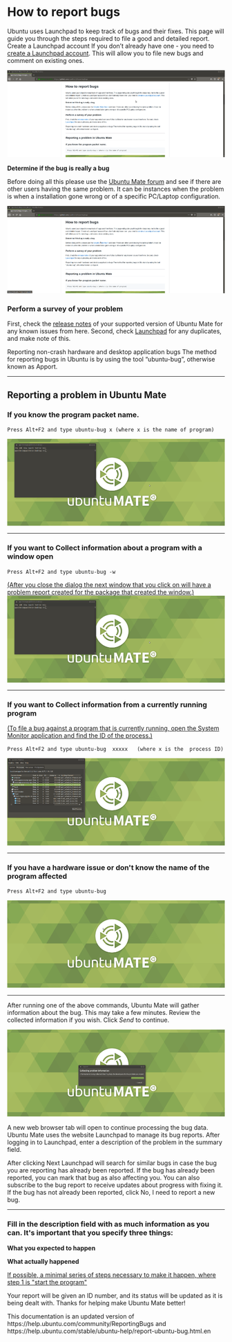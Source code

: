 
<html>
<head>
<meta http-equiv="content-type" content="text/html; charset=utf-8">
<meta name="generator" content="ReText 7.0.3">
</head>
<body>
<h1><strong>How to report bugs</strong></h1>
<p>Ubuntu uses Launchpad to keep track of bugs and their fixes. This page will guide you through the steps required to file a good and detailed report.
      Create a Launchpad account
If you don’t already have one - you need to <a href="https://login.launchpad.net/+login">create a Launchpad account</a>. This will allow you to file new bugs and comment on existing ones.</p>
<img src="https://github.com/apolitech/ReportingBugs/blob/master/launchpad_new_acc.gif?raw=true">
<p><strong>Determine if the bug is really a bug</strong></p>
<p>Before doing all this please use the <a href="https://ubuntu-mate.community/">Ubuntu Mate forum</a> and see if there are other users having the same problem. It can be instances when the problem is when a installation gone wrong or of a specific PC/Laptop configuration.</p>
<img src="https://github.com/apolitech/ReportingBugs/blob/master/forum_suport.gif?raw=true">
<h3><strong>Perform a survey of your problem</strong></h3>
<p>First, check the <a href="https://ubuntu-mate.org/blog/">release notes</a> of your supported version of Ubuntu Mate for any known issues from here. Second, check <a href="https://bugs.launchpad.net/ubuntu-mate">Launchpad</a> for any duplicates, and make note of this.</p>
<p>Reporting non-crash hardware and desktop application bugs
The method for reporting bugs in Ubuntu is by using the tool “ubuntu-bug”, otherwise known as Apport. </p>
<hr>
<h2><strong>Reporting a problem in Ubuntu Mate</strong></h2>
<h3>If you know the program packet name.</h3>
<pre><code>Press Alt+F2 and type ubuntu-bug x (where x is the name of program)
</code></pre>
<img src="https://github.com/apolitech/ReportingBugs/blob/master/ubuntu-bug%20-w.gif?raw=true">
<hr>
<h3>If you want to Collect information about a program with a window open</h3>
<pre><code>Press Alt+F2 and type ubuntu-bug -w
</code></pre>
<p><u>(After you close the dialog the next window that you click on will have a problem report created for the package that created the window.)
<img src="https://github.com/apolitech/ReportingBugs/blob/master/ubuntu-bug%20-w.gif?raw=true">
</u></p>
<hr>
<h3>If you want to Collect information from a currently running program</h3>
<p><u>(To file a bug against a program that is currently running, open the System Monitor application and find the ID of the process.)</u></p>
<pre><code>Press Alt+F2 and type ubuntu-bug  xxxxx   (where x is the  process ID)
</code></pre>
<img src="https://github.com/apolitech/ReportingBugs/blob/master/ubuntu-mate%20xxxx.gif?raw=true">
<hr>
<h3>If you have a hardware issue or don't know the name of the program affected</h3>
<pre><code>Press Alt+F2 and type ubuntu-bug
</code></pre>
<img src="https://github.com/apolitech/ReportingBugs/blob/master/ubuntu-bug.gif?raw=true">
<hr>
<p>After running one of the above commands, Ubuntu Mate will gather information about the bug. This may take a few minutes. Review the collected information if you wish. Click <em>Send</em> to continue.</p>
<img src="https://github.com/apolitech/ReportingBugs/blob/master/collecting.gif?raw=true">
<p>A new web browser tab will open to continue processing the bug data. Ubuntu Mate  uses the website Launchpad to manage its bug reports.
After logging in to Launchpad, enter a description of the problem in the summary field.</p>
<p>After clicking Next Launchpad will search for similar bugs in case the bug you are reporting has already been reported.
If the bug has already been reported, you can mark that bug as also affecting you. You can also subscribe to the bug report to receive updates about progress with fixing it.
If the bug has not already been reported, click No, I need to report a new bug.</p>
<hr>
<h3>Fill in the description field with as much information as you can. It's important that you specify three things:</h3>
<p><strong>What you expected to happen</strong></p>
<p><strong>What actually happened</strong></p>
<p><u>If possible, a minimal series of steps necessary to make it happen, where step 1 is "start the program"
</u></p>
<p>Your report will be given an ID number, and its status will be updated as it is being dealt with. Thanks for helping make Ubuntu Mate better!</p>


<p> This documentation is an updated version of https://help.ubuntu.com/community/ReportingBugs and https://help.ubuntu.com/stable/ubuntu-help/report-ubuntu-bug.html.en </p>
</body>
</html>

